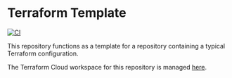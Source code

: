 # Terraform Template

[![CI](https://github.com/adyavanapalli/TerraformTemplate/actions/workflows/ci.yml/badge.svg)](https://github.com/adyavanapalli/TerraformTemplate/actions/workflows/ci.yml)

This repository functions as a template for a repository containing a typical
Terraform configuration.

The Terraform Cloud workspace for this repository is managed
[here](https://app.terraform.io/app/adyavanapalli/workspaces/TerraformTemplate).
